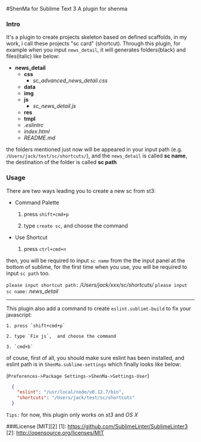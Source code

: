 #ShenMa for Sublime Text 3
A plugin for shenma

### Intro
It's a plugin to create projects skeleton based on defined scaffolds, in my work, i call these projects "sc card" (shortcut). Through this plugin, for example when you input `news_detail`, it will generates folders(black) and files(italic) like below: 
* **news_detail**
  * **css**
      * *sc_advanced_news_detail.css*
  * **data**
  * **img**
  * **js**
      * *sc_news_detail.js*
  * **res**
  * **tmpl**
  * *.eslintrc*
  * *index.html*
  * *README.md*

the folders mentioned just now  will be appeared in your input path  (e.g. `/Users/jack/test/sc/shortcuts/`), and the `news_detail` is called **sc name**, the destination of the folder is called **sc path**

### Usage
There are two ways leading you to create a new sc from st3:
* Command Palette

    1. press `shift+cmd+p` 
    
    2. type `create sc`, and choose the command

* Use Shortcut

    1. press `ctrl+cmd+n`

then, you will be required to input `sc name` from the the input panel at the bottom of sublime, for the first time when you use, you will be required to input `sc path` too.

`please input shortcut path:` */Users/jack/xxx/sc/shortcuts/*
`please input sc name:` *news_detail*

---

This plugin also add a command to create `eslint.sublimt-build` to fix your javascript:

    1. press `shift+cmd+p` 
    
    2. type `Fix js`,  and choose the command

    3. `cmd+b`

of couse, first of all, you should make sure eslint has been installed, and eslint path is in `ShenMa.sublime-settings` which finally looks like below:

(`Preferences->Package Settings->ShenMa->Settings-User`)
```json
  {
    "eslint": "/usr/local/node/v0.12.7/bin",
    "shortcuts": "/Users/jack/test/sc/shortcuts"
  }

```

`Tips:` for now,  this plugin only works on *st3* and *OS X*

###License
[MIT][2]
[1]: https://github.com/SublimeLinter/SublimeLinter3
[2]: http://opensource.org/licenses/MIT

